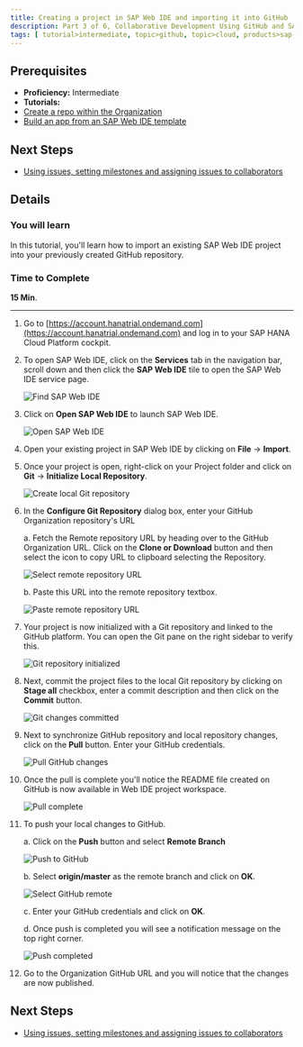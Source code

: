 ```yaml
---
title: Creating a project in SAP Web IDE and importing it into GitHub
description: Part 3 of 6, Collaborative Development Using GitHub and SAP Web IDE
tags: [ tutorial>intermediate, topic>github, topic>cloud, products>sap-hana, products>sap-web-ide, products>sap-hana-cloud-platform ]
---
```

## Prerequisites  
 - **Proficiency:** Intermediate
 - **Tutorials:** 
  - [Create a repo within the Organization](http://go.sap.com/developer/tutorials/webide-github-create-git-repo.html)
  - [Build an app from an SAP Web IDE template](http://go.sap.com/developer/tutorials/hcp-template-mobile-web-app.html)

## Next Steps
 - [Using issues, setting milestones and assigning issues to collaborators](http://go.sap.com/developer/tutorials/webide-github-issues-milestones.html)

## Details
### You will learn  
In this tutorial, you'll learn how to import an existing SAP Web IDE project into your previously created GitHub repository.

### Time to Complete
**15 Min**.

---

1. Go to [https://account.hanatrial.ondemand.com](https://account.hanatrial.ondemand.com) and log in to your SAP HANA Cloud Platform cockpit.

2. To open SAP Web IDE, click on the **Services** tab in the navigation bar, scroll down and then click the **SAP Web IDE** tile to open the SAP Web IDE service page.

    ![Find SAP Web IDE](p3_2.png)

3. Click on **Open SAP Web IDE** to launch SAP Web IDE.

    ![Open SAP Web IDE](p3_3.png)

4. Open your existing project in SAP Web IDE by clicking on **File** &rarr; **Import**.

5. Once your project is open, right-click on your Project folder and click on **Git** &rarr; **Initialize Local Repository**.

    ![Create local Git repository](p3_5.png)

6. In the **Configure Git Repository** dialog box, enter your GitHub Organization repository's URL

    a. Fetch the Remote repository URL by heading over to the GitHub Organization URL. Click on the **Clone or Download** button and then select the icon to copy URL to clipboard selecting the Repository.

    ![Select remote repository URL](p3_6a.png)

    b. Paste this URL into the remote repository textbox.

    ![Paste remote repository URL](p3_6b.png)

7. Your project is now initialized with a Git repository and linked to the GitHub platform. You can open the Git pane on the right sidebar to verify this.

    ![Git repository initialized](p3_7.png)

8. Next, commit the project files to the local Git repository by clicking on **Stage all** checkbox, enter a commit description and then click on the **Commit** button.

    ![Git changes committed](p3_8.png)
  
9. Next to synchronize GitHub repository and local repository changes, click on the **Pull** button. Enter your GitHub credentials.

    ![Pull GitHub changes](p3_9.png)

10. Once the pull is complete you'll notice the README file created on GitHub is now available in Web IDE project workspace.

    ![Pull complete](p3_10.png)

11. To push your local changes to GitHub.

    a. Click on the **Push** button and select **Remote Branch**

    ![Push to GitHub](p3_11a.png)

    b. Select **origin/master** as the remote branch and click on **OK**.

    ![Select GitHub remote](p3_11b.png)

    c. Enter your GitHub credentials and click on **OK**.

    d. Once push is completed you will see a notification message on the top right corner.

    ![Push completed](p3_11d.png)

12. Go to the Organization GitHub URL and you will notice that the changes are now published.


## Next Steps
 - [Using issues, setting milestones and assigning issues to collaborators](http://go.sap.com/developer/tutorials/webide-github-issues-milestones.html)